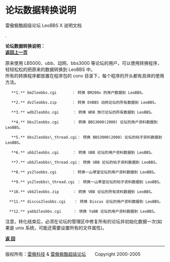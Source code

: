 # 论坛数据转换说明 

雷傲极酷超级论坛 LeoBBS X 说明文档

.

  
**论坛数据转换说明：**　　　　　　　　　　　　　　　　　　　　　　　　　　　　　　　　　　　　　　　　　　　　[**返回上一页**](leobbs.md)  
  
原来使用 LB5000、ubb、动网、bbs3000 等论坛的用户，可以使用转换程序，轻轻松松的把原来的数据转换到 LeoBBS 中。  
所有的转换程序都放置在程序包的 conv 目录下，每个程序的开头都有具体的使用方法。  
```
　 **1.** bm2leobbs.cgi　　　　： 转换 BM200x 的用户数据到 LeoBBS。  
  
　 **2.** dv2leobbs.zip　　　　： 转换 DVBBS 动网论坛的所有数据到 LeoBBS。  
  
　 **3.** wdb2leobbs.cgi 　　　： 转换 WDB 旅行论坛的所有数据到 LeoBBS。  
  
　 **4.** bbs2leobbs.cgi 　　　： 转换 BBS3000(2000) 论坛的用户资料数据到 LeoBBS。  
  
　 **5.** bbs2leobbs\_thread.cgi： 转换 BBS3000(2000) 论坛的帖子资料数据到 LeoBBS。  
  
　 **6.** ubb2leobbs.cgi 　　　： 转换 UBB 论坛的用户资料数据到 LeoBBS。  
  
　 **7.** ubb2leobbs\_thread.cgi： 转换 UBB 论坛的帖子资料数据到 LeoBBS。  
  
　 **8.** ys2leobbs.cgi　　　　： 转换一山草堂论坛的用户资料数据到 LeoBBS。  
  
　 **9.** ys2leobbs\_thread.cgi ： 转换一山草堂论坛的帖子资料数据到 LeoBBS。  
  
　**10.** vbb2leobbs.zip 　　　： 转换 VBB 论坛的所有资料数据到 LeoBBS。  
  
　**11.** discus2leobbs.cgi 　 ： 转换 Discus 论坛的用户资料数据到 LeoBBS。  
  
　**12.** yabb2leobbs.cgi 　　 ： 转换 YaBB 论坛的用户资料数据到 LeoBBS。  
```  
  
注意，转化结束后，必须在论坛的管理区中修复所有的论坛并初始化数据一次(如果是 unix 系统，可能还需要设置所有的文件属性)。  
  

[**返 回**](leobbs.md)

  
  

* * *

版权所有：[雷傲科技](http://www.leobbs.org) & [雷傲极酷超级论坛](http://bbs.leobbs.org)　　Copyright 2000-2005